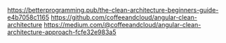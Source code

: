 https://betterprogramming.pub/the-clean-architecture-beginners-guide-e4b7058c1165
https://github.com/coffeeandcloud/angular-clean-architecture
https://medium.com/@coffeeandcloud/angular-clean-architecture-approach-fcfe32e983a5